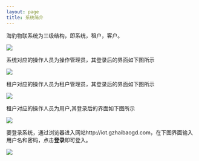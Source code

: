 ```yaml
---
layout: page
title: 系统简介
---
```


海豹物联系统为三级结构，即系统，租户，客户。

![](http://help.gzhaibaogd.com/images/sys-map.png)

系统对应的操作人员为操作管理员，其登录后的界面如下图所示

![](http://help.gzhaibaogd.com/images/home-sysadmin.png)

租户对应的操作人员为租户管理员，其登录后的界面如下图所示

![](http://help.gzhaibaogd.com/images/home-tenantadmin.png)


租户对应的操作人员为用户,其登录后的界面如下图所示

![](http://help.gzhaibaogd.com/images/home-user.png)

要登录系统，通过浏览器进入网站http://iot.gzhaibaogd.com，在下图界面输入用户名和密码，点击**登录**即可登入。

![](http://help.gzhaibaogd.com/images/login.png)